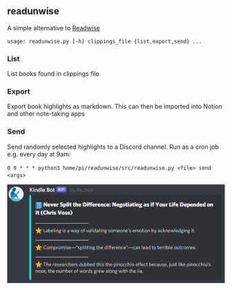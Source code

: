 ## readunwise

A simple alternative to [Readwise](https://readwise.io/)

```
usage: readunwise.py [-h] clippings_file {list,export,send} ...
```

### List

List books found in clippings file

### Export

Export book highlights as markdown. This can then be imported into Notion and other note-taking apps

### Send

Send randomly selected highlights to a Discord channel. Run as a cron job e.g. every day at 9am:

`0 9 * * * python3 home/pi/readunwise/src/readunwise.py <file> send <args>`

![Example Message](example-message.png)
